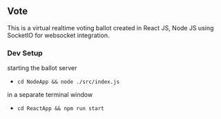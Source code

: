## Vote

This is a virtual realtime voting ballot created in React JS, Node JS using SocketIO for websocket integration.

### Dev Setup
starting the ballot server

- `cd NodeApp && node ./src/index.js`

in a separate terminal window

- `cd ReactApp && npm run start`